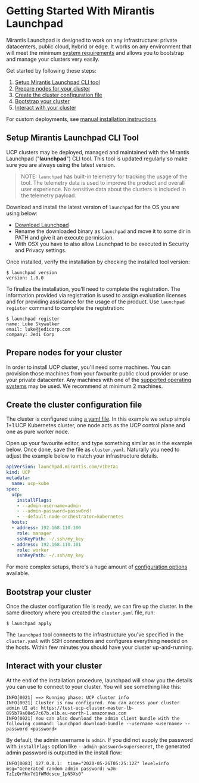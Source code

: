 # Getting Started With Mirantis Launchpad

Mirantis Launchpad is designed to work on any infrastructure: private datacenters, public cloud, hybrid or edge. It works on any environment that will meet the minimum [system requirements](system-requirements.md) and allows you to bootstrap and manage your clusters very easily.

Get started by following these steps:

1. [Setup Mirantis Launchpad CLI tool](#setup-mirantis-launchpad-cli-tool)
2. [Prepare nodes for your cluster](#prepare-nodes-for-your-cluster)
3. [Create the cluster configuration file](#create-the-cluster-configuration-file)
4. [Bootstrap your cluster](#bootstrap-your-cluster)
5. [Interact with your cluster](#interact-with-your-cluster)

For custom deployments, see [manual installation instructions]().

## Setup Mirantis Launchpad CLI Tool

UCP clusters may be deployed, managed and maintained with the Mirantis Launchpad ("**launchpad**") CLI tool. This tool is updated regularly so make sure you are always using the latest version.

> NOTE: `launchpad` has built-in telemetry for tracking the usage of the tool. The telemetry data is used to improve the product and overall user experience. No sensitive data about the clusters is included in the telemetry payload.

Download and install the latest version of `launchpad` for the OS you are using below:

* [Download Launchpad](https://github.com/Mirantis/launchpad/releases/latest)
* Rename the downloaded binary as `launchpad` and move it to some dir in PATH and give it an execute permission.
* With OSX you have to also allow Launchpad to be executed in Security and Privacy settings.

Once installed, verify the installation by checking the installed tool version:

```
$ launchpad version
version: 1.0.0
```

To finalize the installation, you'll need to complete the registration. The information provided via registration is used to assign evaluation licenses and for providing assistance for the usage of the product. Use `launchpad register` command to complete the registration:

```
$ launchpad register
name: Luke Skywalker
email: luke@jedicorp.com
company: Jedi Corp
```

## Prepare nodes for your cluster

In order to install UCP cluster, you'll need some machines. You can provision those machines from your favourite public cloud provider or use your private datacenter. Any machines with one of the [supported operating systems](system-requirements.md#supported-host-operating-systems-for-ucp-clusters) may be used. We recommend at minimum 2 machines.

## Create the cluster configuration file

The cluster is configured using [a yaml file](configuration-file.md). In this example we setup simple 1+1 UCP Kubernetes cluster, one node acts as the UCP control plane and one as pure worker node.

Open up your favourite editor, and type something similar as in the example below. Once done, save the file as `cluster.yaml`. Naturally you need to adjust the example below to match your infrastructure details.

```yaml
apiVersion: launchpad.mirantis.com/v1beta1
kind: UCP
metadata:
  name: ucp-kube
spec:
  ucp:
    installFlags:
    - --admin-username=admin
    - --admin-password=passw0rd!
    - --default-node-orchestrator=kubernetes
  hosts:
  - address: 192.168.110.100
    role: manager
    sshKeyPath: ~/.ssh/my_key
  - address: 192.168.110.101
    role: worker
    sshKeyPath: ~/.ssh/my_key
```

For more complex setups, there's a huge amount of [configuration options](configuration-file.md) available.

## Bootstrap your cluster

Once the cluster configuration file is ready, we can fire up the cluster. In the same directory where you created the `cluster.yaml` file, run:

```
$ launchpad apply
```

The `launchpad` tool connects to the infrastructure you've specified in the `cluster.yaml` with SSH connections and configures everything needed on the hosts. Within few minutes you should have your cluster up-and-running.

## Interact with your cluster

At the end of the installation procedure, launchpad will show you the details you can use to connect to your cluster. You will see something like this:
```
INFO[0021] ==> Running phase: UCP cluster info
INFO[0021] Cluster is now configured. You can access your cluster admin UI at: https://test-ucp-cluster-master-lb-895b79a08e57c67b.elb.eu-north-1.amazonaws.com
INFO[0021] You can also download the admin client bundle with the following command: launchpad download-bundle --username <username> --password <password>
```

By default, the admin username is `admin`. If you did not supply the password with `installFlags` option like `--admin-password=supersecret`, the generated admin password is outputted in the install flow:
```
INFO[0083] 127.0.0.1:  time="2020-05-26T05:25:12Z" level=info msg="Generated random admin password: wJm-TzIzQrRNx7d1fWMdcscu_1pN5Xs0"
```


